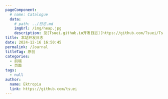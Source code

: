 ```yaml
---
pageComponent:
  # name: Catalogue
  data:
    # path: ../日志.md
    imgUrl: /img/heap.jpg
    description: 见[Tsuei.github.io开发日志](https://github.com/Tsuei/Tsuei.github.io/blob/main/日志.md)
title: 本站开发日志
date: 2024-12-16 16:50:45
permalink: /Journal
titleTag: 原创
categories: 
  - 前端
  - 页面
tags: 
  - null
author:
  name: Ektropia
  link: https://github.com/tsuei
---
```

